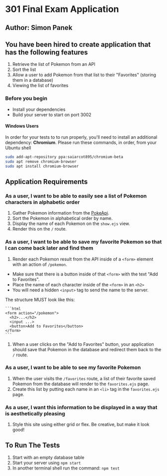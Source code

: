 # 301 Final Exam Application

## Author: Simon Panek

## You have been hired to create application that has the following features

1. Retrieve the list of Pokemon from an API
1. Sort the list
1. Allow a user to add Pokemon from that list to their "Favorites" (storing them in a database)
1. Viewing the list of favorites

### Before you begin

- Install your dependencies
- Build your server to start on port 3002

#### Windows Users

In order for your tests to to run properly, you'll need to install an additional dependency: **Chromium**. Please run these commands, in order, from your Ubuntu shell

```bash
sudo add-apt-repository ppa:saiarcot895/chromium-beta
sudo apt remove chromium-browser
sudo apt install chromium-browser
```

## Application Requirements

### As a user, I want to be able to easily see a list of Pokemon characters in alphabetic order

  1. Gather Pokemon information from the [PokeApi](https://pokeapi.co/).
  1. Sort the Pokemon in alphabetical order by name.
  1. Display the name of each Pokemon on the `show.ejs` view.
  1. Render this on the `/` route.
  
### As a user, I want to be able to save my favorite Pokemon so that I can come back later and find them

  1. Render each Pokemon result from the API inside of a `<form>` element with an action of `/pokemon`.

- Make sure that there is a button inside of that `<form>` with the text "Add to Favorites".
- Place the name of each character inside of the `<form>` in an `<h2>` 
- You will need a hidden `<input>` tag to send the name to the server. 

The structure MUST look like this:

    ```html
    <form action="/pokemon">
      <h2>...</h2>
      <input ...>
      <button>Add to Favorites</button>
    </form>
    ```

  1. When a user clicks on the "Add to Favorites" button, your application should save that Pokemon in the database and redirect them back to the `/` route.

### As a user, I want to be able to see my favorite Pokemon

  1. When the user visits the `/favorites` route, a list of their favorite saved Pokemon from the database will render to the `favorites.ejs` page.
  1. Create this list by putting each name in an `<li>` tag in the `favorites.ejs` page.

### As a user, I want this information to be displayed in a way that is aesthetically pleasing

  1. Style this site using either grid or flex. Be creative, but make it look good!

## To Run The Tests

  1. Start with an empty database table
  1. Start your server using `npm start`
  1. In another terminal shell run the command: `npm test`
